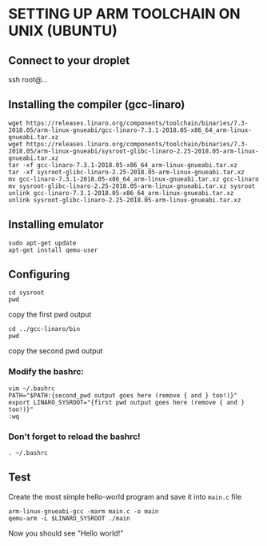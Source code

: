# SETTING UP ARM TOOLCHAIN ON UNIX (UBUNTU)

## Connect to your droplet
ssh root@...

## Installing the compiler (gcc-linaro)
```
wget https://releases.linaro.org/components/toolchain/binaries/7.3-2018.05/arm-linux-gnueabi/gcc-linaro-7.3.1-2018.05-x86_64_arm-linux-gnueabi.tar.xz
wget https://releases.linaro.org/components/toolchain/binaries/7.3-2018.05/arm-linux-gnueabi/sysroot-glibc-linaro-2.25-2018.05-arm-linux-gnueabi.tar.xz
tar -xf gcc-linaro-7.3.1-2018.05-x86_64_arm-linux-gnueabi.tar.xz
tar -xf sysroot-glibc-linaro-2.25-2018.05-arm-linux-gnueabi.tar.xz
mv gcc-linaro-7.3.1-2018.05-x86_64_arm-linux-gnueabi.tar.xz gcc-linaro
mv sysroot-glibc-linaro-2.25-2018.05-arm-linux-gnueabi.tar.xz sysroot
unlink gcc-linaro-7.3.1-2018.05-x86_64_arm-linux-gnueabi.tar.xz
unlink sysroot-glibc-linaro-2.25-2018.05-arm-linux-gnueabi.tar.xz
```

## Installing emulator
```
sudo apt-get update
apt-get install qemu-user
```

## Configuring
```
cd sysroot
pwd
```
copy the first pwd output
```
cd ../gcc-linaro/bin
pwd
```
copy the second pwd output

### Modify the bashrc:
```
vim ~/.bashrc
PATH="$PATH:{second_pwd output goes here (remove { and } too!)}"
export LINARO_SYSROOT="{first pwd output goes here (remove { and } too!)}"
:wq
```

### Don't forget to reload the bashrc!
`. ~/.bashrc`

## Test
Create the most simple hello-world program and save it into `main.c` file
```
arm-linux-gnueabi-gcc -marm main.c -o main
qemu-arm -L $LINARO_SYSROOT ./main
```
Now you should see "Hello world!"
